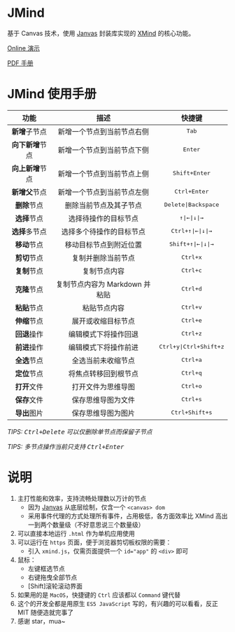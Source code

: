 # JMind

基于 Canvas 技术，使用 [Janvas](https://github.com/jarenchow/janvas) 封装库实现的 [XMind](https://www.xmind.cn) 的核心功能。

[Online 演示](http://janvas.cn/JMind/index.html)

[PDF 手册](http://janvas.cn/JMind/JMind%E4%BD%BF%E7%94%A8%E6%89%8B%E5%86%8C.pdf)

# JMind 使用手册

|       功能       |              描述              |                     快捷键                      |
| :--------------: | :----------------------------: | :---------------------------------------------: |
|  **新增**子节点  |   新增一个节点到当前节点右侧   |                 <kbd>Tab</kbd>                  |
| **向下新增**节点 |   新增一个节点到当前节点下侧   |                <kbd>Enter</kbd>                 |
| **向上新增**节点 |   新增一个节点到当前节点上侧   |             <kbd>Shift+Enter</kbd>              |
|  **新增父**节点  |   新增一个节点到当前节点左侧   |              <kbd>Ctrl+Enter</kbd>              |
|   **删除**节点   |     删除当前节点及其子节点     |          <kbd>Delete\|Backspace</kbd>           |
|   **选择**节点   |      选择待操作的目标节点      |    <kbd>&uarr;\|&larr;\|&darr;\|&rarr;</kbd>    |
|  **选择**多节点  |    选择多个待操作的目标节点    | <kbd>Ctrl+&uarr;\|&larr;\|&darr;\|&rarr;</kbd>  |
|   **移动**节点   |     移动目标节点到附近位置     | <kbd>Shift+&uarr;\|&larr;\|&darr;\|&rarr;</kbd> |
|   **剪切**节点   |       复制并删除当前节点       |                <kbd>Ctrl+x</kbd>                |
|   **复制**节点   |          复制节点内容          |                <kbd>Ctrl+c</kbd>                |
|   **克隆**节点   | 复制节点内容为 Markdown 并粘贴 |                <kbd>Ctrl+d</kbd>                |
|   **粘贴**节点   |          粘贴节点内容          |                <kbd>Ctrl+v</kbd>                |
|   **伸缩**节点   |       展开或收缩目标节点       |                <kbd>Ctrl+e</kbd>                |
|   **回退**操作   |      编辑模式下将操作回退      |                <kbd>Ctrl+z</kbd>                |
|   **前进**操作   |      编辑模式下将操作前进      |         <kbd>Ctrl+y\|Ctrl+Shift+z</kbd>         |
|   **全选**节点   |       全选当前未收缩节点       |                <kbd>Ctrl+a</kbd>                |
|   **定位**节点   |      将焦点转移回到根节点      |                <kbd>Ctrl+q</kbd>                |
|   **打开**文件   |       打开文件为思维导图       |                <kbd>Ctrl+o</kbd>                |
|   **保存**文件   |       保存思维导图为文件       |                <kbd>Ctrl+s</kbd>                |
|   **导出**图片   |       保存思维导图为图片       |             <kbd>Ctrl+Shift+s</kbd>             |

*TIPS: <kbd>Ctrl+Delete</kbd> 可以仅删除单节点而保留子节点*

*TIPS: 多节点操作当前只支持 <kbd>Ctrl+Enter</kbd>*

# 说明

1. 主打性能和效率，支持流畅处理数以万计的节点
    - 因为 [Janvas](https://github.com/jarenchow/janvas) 从底层绘制，仅含一个 `<canvas> dom`
    - 采用事件代理的方式处理所有事件，占用极低，各方面效率比 XMind 高出一到两个数量级（不好意思说三个数量级）
2. 可以直接本地运行 `.html` 作为单机应用使用
3. 可以运行在 `https` 页面，便于浏览器剪切板权限的需要：
    - 引入 `xmind.js`，仅需页面提供一个 `id="app"` 的 `<div>` 即可
4. 鼠标：
    - 左键框选节点
    - 右键拖曳全部节点
    - \[Shift\]滚轮滚动界面
5. 如果用的是 `MacOS`，快捷键的 `Ctrl` 应该都以 `Command` 键代替
6. 这个的开发全都是用原生 `ES5 JavaScript` 写的，有兴趣的可以看看，反正 MIT 随便造就完事了
7. 感谢 star，mua~